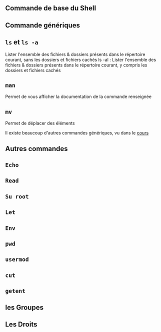 ## Commande de base du Shell

## Commande génériques

## ``ls`` et ``ls -a``

Lister l'ensemble des fichiers & dossiers présents dans le répertoire courant, sans les dossiers et fichiers cachés
ls -al : Lister l'ensemble des fichiers & dossiers présents dans le répertoire courant, y compris les dossiers et fichiers cachés

## ``man``

Permet de vous afficher la documentation de la commande renseignée

## ``mv``
Permet de déplacer des éléments

Il existe beaucoup d'autres commandes génériques, vu dans le [cours](https://github.com/kevinniel/resources/blob/master/Cours/linux/commandes_generiques.md#ligne-de-commande-g%C3%A9n%C3%A9riques-cli)
## Autres commandes

## ``Echo``

## ``Read``

## ``Su root``
## ``Let``
## ``Env``
## ``pwd``
## ``usermod``
## ``cut``
## ``getent``

## les Groupes
## Les Droits
